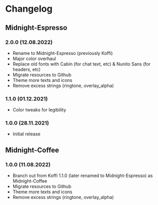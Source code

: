 # **Changelog**

## Midnight-Espresso

### 2.0.0 (12.08.2022)

- Rename to Midnight-Espresso (previously Koffi)
- Major color overhaul
- Replace old fonts with Cabin (for chat text, etc) & Nunito Sans (for headers, etc)
- Migrate resources to Github
- Theme more texts and icons
- Remove excess strings (ringtone, overlay_alpha)

### 1.1.0 (01.12.2021)
- Color tweaks for legibility

### 1.0.0 (28.11.2021)
- Initial release

## Midnight-Coffee

### 1.0.0 (11.08.2022)
- Branch out from Koffi 1.1.0 (later renamed to Midnight-Espresso) as Midnight-Coffee
- Migrate resources to Github
- Theme more texts and icons
- Remove excess strings (ringtone, overlay_alpha)
